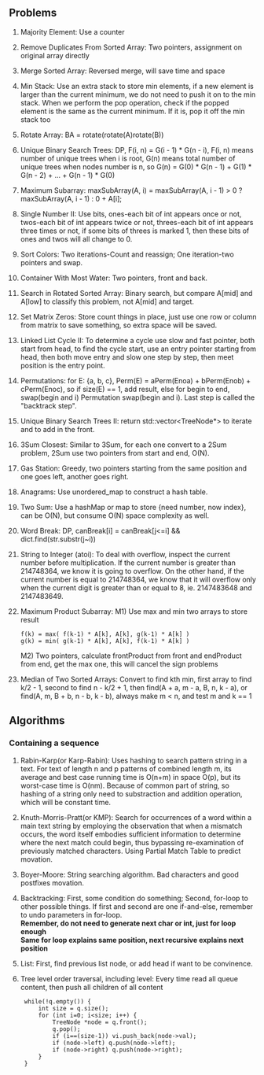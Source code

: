 ## Problems

1. Majority Element: Use a counter
2. Remove Duplicates From Sorted Array: Two pointers, assignment on original array directly
3. Merge Sorted Array: Reversed merge, will save time and space
4. Min Stack: Use an extra stack to store min elements, if a new element is larger than the current minimum, we do not need to push it on to the min stack. When we perform the pop operation, check if the popped element is the same as the current minimum. If it is, pop it off the min stack too
5. Rotate Array: BA = rotate(rotate(A)rotate(B))
6. Unique Binary Search Trees: DP, F(i, n) = G(i - 1) * G(n - i), F(i, n) means number of unique trees when i is root, G(n) means total number of unique trees when nodes number is n, so G(n) = G(0) * G(n - 1) + G(1) * G(n - 2) + ... + G(n - 1) * G(0)
7. Maximum Subarray: maxSubArray(A, i) = maxSubArray(A, i - 1) > 0 ? maxSubArray(A, i - 1) : 0 + A[i];
8. Single Number II: Use bits, ones-each bit of int appears once or not, twos-each bit of int appears twice or not, threes-each bit of int appears three times or not, if some bits of threes is marked 1, then these bits of ones and twos will all change to 0.
9. Sort Colors: Two iterations-Count and reassign; One iteration-two pointers and swap.
10. Container With Most Water: Two pointers, front and back.
11. Search in Rotated Sorted Array: Binary search, but compare A[mid] and A[low] to classify this problem, not A[mid] and target.
12. Set Matrix Zeros: Store count things in place, just use one row or column from matrix to save something, so extra space will be saved.
13. Linked List Cycle II: To determine a cycle use slow and fast pointer, both start from head, to find the cycle start, use an entry pointer starting from head, then both move entry and slow one step by step, then meet position is the entry point.
14. Permutations: for E: {a, b, c}, Perm(E) = aPerm(Enoa) + bPerm(Enob) + cPerm(Enoc), so if size(E) == 1, add result, else for begin to end, swap(begin and i) Permutation swap(begin and i). Last step is called the "backtrack step".
15. Unique Binary Search Trees II: return std::vector<TreeNode*> to iterate and to add in the front.
16. 3Sum Closest: Similar to 3Sum, for each one convert to a 2Sum problem, 2Sum use two pointers from start and end, O(N).
17. Gas Station: Greedy, two pointers starting from the same position and one goes left, another goes right.
18. Anagrams: Use unordered_map to construct a hash table.
19. Two Sum: Use a hashMap or map to store {need number, now index}, can be O(N), but consume O(N) space complexity as well.
20. Word Break: DP, canBreak[i] = canBreak[j<=i] && dict.find(str.substr(j~i))
21. String to Integer (atoi): To deal with overflow, inspect the current number before multiplication. If the current number is greater than 214748364, we know it is going to overflow. On the other hand, if the current number is equal to 214748364, we know that it will overflow only when the current digit is greater than or equal to 8, ie. 2147483648 and 2147483649.
22. Maximum Product Subarray: M1) Use max and min two arrays to store result
		
		f(k) = max( f(k-1) * A[k], A[k], g(k-1) * A[k] )
		g(k) = min( g(k-1) * A[k], A[k], f(k-1) * A[k] )
		
	M2) Two pointers, calculate frontProduct from front and endProduct from end, get the max one, this will cancel the sign problems
23. Median of Two Sorted Arrays: Convert to find kth min, first array to find k/2 - 1, second to find n - k/2 + 1, then find(A + a, m - a, B, n, k - a), or find(A, m, B + b, n - b, k - b), always make m < n, and test m and k == 1


## Algorithms

### Containing a sequence

1. Rabin-Karp(or Karp-Rabin): Uses hashing to search pattern string in a text. For text of length n and p patterns of combined length m, its average and best case running time is O(n+m) in space O(p), but its worst-case time is O(nm). Because of common part of string, so hashing of a string only need to substraction and addition operation, which will be constant time.
2. Knuth-Morris-Pratt(or KMP): Search for occurrences of a word within a main text string by employing the observation that when a mismatch occurs, the word itself embodies sufficient information to determine where the next match could begin, thus bypassing re-examination of previously matched characters. Using Partial Match Table to predict movation.
3. Boyer-Moore: String searching algorithm. Bad characters and good postfixes movation.
4. Backtracking: First, some condition do something; Second, for-loop to other possible things. If first and second are one if-and-else, remember to undo parameters in for-loop.  
**Remember, do not need to generate next char or int, just for loop enough**  
**Same for loop explains same position, next recursive explains next position**
5. List: First, find previous list node, or add head if want to be convinence.
6. Tree level order traversal, including level: Every time read all queue content, then push all children of all content

    	while(!q.empty()) {
        	int size = q.size();
        	for (int i=0; i<size; i++) {
            	TreeNode *node = q.front();
            	q.pop();
            	if (i==(size-1)) vi.push_back(node->val);
            	if (node->left) q.push(node->left);
            	if (node->right) q.push(node->right);
        	}
    	}
